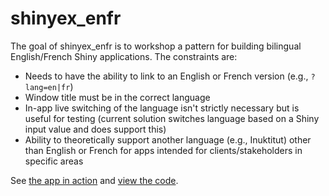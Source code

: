 
# shinyex_enfr

The goal of shinyex_enfr is to workshop a pattern for building bilingual English/French Shiny applications. The constraints are:

- Needs to have the ability to link to an English or French version (e.g., `?lang=en|fr`)
- Window title must be in the correct language
- In-app live switching of the language isn't strictly necessary but is useful for testing (current solution switches language based on a Shiny input value and does support this)
- Ability to theoretically support another language (e.g., Inuktitut) other than English or French for apps intended for clients/stakeholders in specific areas

See [the app in action](https://paleolimbot.shinyapps.io/shinyex_enfr) and [view the code](app.R).
